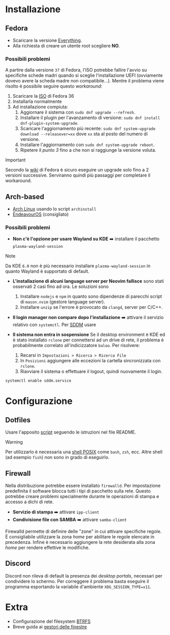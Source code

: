 # Installazione
## Fedora
- Scaricare la versione [Everything](https://alt.fedoraproject.org).
- Alla richiesta di creare un utente root scegliere **NO**.

### Possibili problemi
A partire dalla versione `37` di Fedora, l'ISO potrebbe fallire l'avvio su specifiche schede madri quando si sceglie
l'installazione UEFI (ovviamente dovevo avere la scheda madre non compatibile...).
Mentre il problema viene risolto è possibile seguire questo _workaround_:
1. Scaricare la [ISO](https://archives.fedoraproject.org/pub/archive/fedora/linux/releases/36/Everything/x86_64/iso/Fedora-Everything-netinst-x86_64-36-1.5.iso) di Fedora 36
2. Installarla normalmente
3. Ad installazione compiuta:
    1. Aggiornare il sistema con `sudo dnf upgrade --refresh`.
    2. Installare il plugin per l'avanzamento di versione: `sudo dnf install dnf-plugin-system-upgrade`.
    3. Scaricare l'aggiornamento più recente: `sudo dnf system-upgrade download --releasever=xx` dove `xx` sta al posto del numero di versione.
    4. Installare l'aggiornamento con `sudo dnf system-upgrade reboot`.
    5. Ripetere il _punto 3_ fino a che non si raggiunge la versione voluta.
> [!IMPORTANT]
> Secondo la [wiki](https://docs.fedoraproject.org/en-US/quick-docs/upgrading-fedora-offline/#sect-how-many-releases-can-i-upgrade-across-at-once)
> di Fedora è sicuro eseguire un upgrade solo fino a 2 versioni successive. Serviranno quindi più passaggi per completare il workaround.

## Arch-based
- [Arch Linux](https://archlinux.org/download/) usando lo script `archinstall`
- [EndeavourOS](https://endeavouros.com/#Download) (consigliato)

### Possibili problemi
- **Non c'è l'opzione per usare Wayland su KDE** ➡️ installare il pacchetto `plasma-wayland-session`
> [!NOTE]
> Da KDE `6.0` non è più necessario installare `plasma-wayland-session` in quanto Wayland è supportato di default.

- **L'installazione di alcuni language server per Neovim fallisce**  sono stati osservati 2 casi fino ad ora. Le soluzioni sono
    1.  Installare `nodejs` e `npm` in quanto sono dipendenze di parecchi script di `mason.nvim` (gestore language server).
    2.  Installare `unzip` se l'errore è provocato da `clangd`, server per C/C++.

- **Il login manager non compare dopo l'installazione** ➡️ attivare il servizio relativo con `systemctl`.
Per [SDDM](https://wiki.archlinux.org/title/SDDM) usare

- **Il sistema non entra in sospensione**
Se il desktop environment è KDE ed è stato installato `rclone` per connettersi ad un drive di rete, il problema è
probabilmente correlato all'indicizzatore `baloo`.
Per risolvere:
    1. Recarsi in `Impostazioni > Ricerca > Ricerca File`
    2. In `Posizioni` aggiungere alle eccezioni la cartella sincronizzata con `rclone`.
    3. Riavviare il sistema o effettuare il logout, quindi nuovamente il login.

```bash
systemctl enable sddm.service
```

# Configurazione
## Dotfiles
Usare l'apposito [script](https://github.com/lu-papagni/setup-script) seguendo le istruzioni
nel file README.

> [!WARNING]
> Per utilizzarlo è necessaria una <ins>shell POSIX</ins> come `bash`, `zsh`, ecc.
> Altre shell (ad esempio `fish`) non sono in grado di eseguirlo.

## Firewall
Nella distribuzione potrebbe essere installato `firewalld`.
Per impostazione predefinita il software blocca tutti i tipi di pacchetto sulla rete. Questo potrebbe creare problemi specialmente
durante le operazioni di stampa e accesso a dichi di rete.
- **Servizio di stampa** ➡️ attivare `ipp-client`
- **Condivisione file con SAMBA** ➡️ attivare `samba-client`

Firewalld permette di definire delle "zone" in cui attivare specifiche regole.
È consigliabile utilizzare la zona _home_ per abilitare le regole elencate in precedenza.
Infine è necessario aggiungere la rete desiderata alla zona _home_ per rendere effettive le modifiche.

## Discord
Discord non rileva di default la presenza dei _desktop portals_, necessari per condividere lo schermo.
Per correggere il problema basta eseguire il programma esportando la variabile d'ambiente `XDG_SESSION_TYPE=x11`.

# Extra
- Configurazione del filesystem [BTRFS](https://github.com/lu-papagni/dots/blob/main/DOCS/BTRFS.md)
- Breve guida ai [gestori delle finestre](https://github.com/lu-papagni/dots/blob/main/DOCS/WINDOW_MANAGERS.md)
